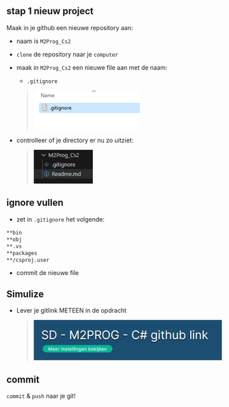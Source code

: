 ## stap 1 nieuw project


Maak in je github een nieuwe repository aan:
- naam is `M2Prog_Cs2`

- `clone` de repository naar je `computer`
- maak in `M2Prog_Cs2` een nieuwe file aan met de naam:
    - `.gitignore`
    > ![](img/ignore.PNG)

- controlleer of je directory er nu zo uitziet:
    > ![](img/resultgit.PNG)

## ignore vullen

- zet in `.gitignore` het volgende:
```
**bin
**obj
**.vs
**packages
**/csproj.user
```

- commit de nieuwe file

## Simulize

- Lever je gitlink METEEN in de opdracht
    > ![](img/simulize.PNG)

## commit

`commit` & `push` naar je git!
